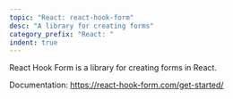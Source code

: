 ```yaml
---
topic: "React: react-hook-form"
desc: "A library for creating forms"
category_prefix: "React: "
indent: true
---
```


React Hook Form is a library for creating forms in React.

Documentation: <https://react-hook-form.com/get-started/>
